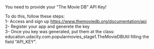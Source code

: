 
You need to provide your "The Movie DB" API Key!</br>

To do this, follow these steps:</br>
1- Access and sign up https://www.themoviedb.org/documentation/api</br>
2- Register your app and generete the key</br>
3- Once you key was generated, put them at the class: education.udacity.com.popularmovies_stage1.TheMovieDBUtil filling the field "API_KEY".</br>
